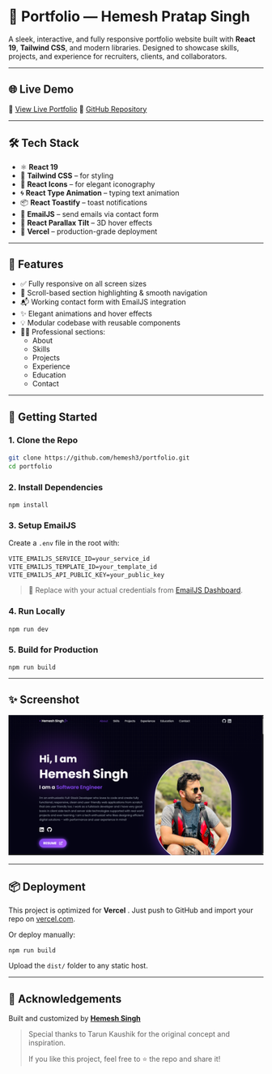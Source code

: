 # 🚀 Portfolio — Hemesh Pratap Singh

A sleek, interactive, and fully responsive portfolio website built with **React 19**, **Tailwind CSS**, and modern libraries. Designed to showcase skills, projects, and experience for recruiters, clients, and collaborators.

---

## 🌐 Live Demo

🔗 [View Live Portfolio]()
📂 [GitHub Repository](https://github.com/hemesh3/portfolio)

---

## 🛠️ Tech Stack

- ⚛️ **React 19**
- 🎨 **Tailwind CSS** – for styling
- 🧩 **React Icons** – for elegant iconography
- 🌀 **React Type Animation** – typing text animation
- 📦 **React Toastify** – toast notifications
- 💌 **EmailJS** – send emails via contact form
- 🧲 **React Parallax Tilt** – 3D hover effects
- 🚀 **Vercel** – production-grade deployment

---

## 📁 Features

- ✅ Fully responsive on all screen sizes
- 🎯 Scroll-based section highlighting & smooth navigation
- 📬 Working contact form with EmailJS integration
- ✨ Elegant animations and hover effects
- 💡 Modular codebase with reusable components
- 🧑‍💻 Professional sections:
  - About
  - Skills
  - Projects
  - Experience
  - Education
  - Contact

---

## 🚀 Getting Started

### 1. Clone the Repo

```bash
git clone https://github.com/hemesh3/portfolio.git
cd portfolio
```

### 2. Install Dependencies

```
npm install
```

### 3. Setup EmailJS

Create a `.env` file in the root with:

```
VITE_EMAILJS_SERVICE_ID=your_service_id
VITE_EMAILJS_TEMPLATE_ID=your_template_id
VITE_EMAILJS_API_PUBLIC_KEY=your_public_key
```

> 🔑 Replace with your actual credentials from [EmailJS Dashboard](https://dashboard.emailjs.com/admin/account).

### 4. Run Locally

```
npm run dev
```

### 5. Build for Production

```
npm run build
```

---

## ✨ Screenshot

![Portfolio](image/README/portfolio.png)

---

## 📦 Deployment

This project is optimized for  **Vercel** . Just push to GitHub and import your repo on [vercel.com]().

Or deploy manually:

```
npm run build
```

Upload the `dist/` folder to any static host.

---

## 🙌 Acknowledgements

Built and customized by [**Hemesh Singh**](https://www.linkedin.com/in/hemesh1/)

> Special thanks to Tarun Kaushik for the original concept and inspiration.
>
> If you like this project, feel free to ⭐ the repo and share it!
